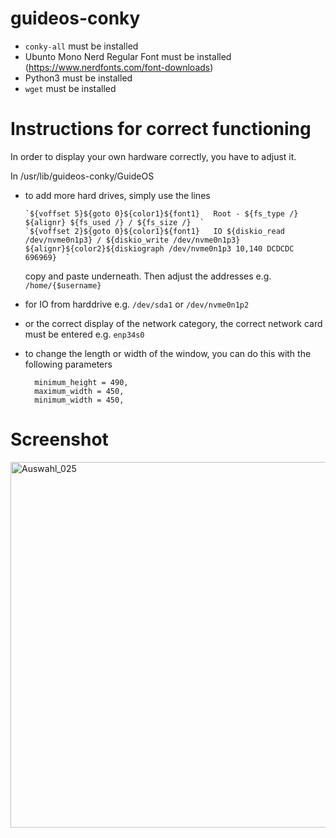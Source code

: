 # guideos-conky

- `conky-all` must be installed
- Ubunto Mono Nerd Regular Font must be installed (https://www.nerdfonts.com/font-downloads)
- Python3 must be installed
- `wget` must be installed

# Instructions for correct functioning

In order to display your own hardware correctly, you have to adjust it.

In /usr/lib/guideos-conky/GuideOS

- to add more hard drives, simply use the lines

  ```
  `${voffset 5}${goto 0}${color1}${font1}   Root - ${fs_type /} ${alignr} ${fs_used /} / ${fs_size /}  `
  `${voffset 2}${goto 0}${color1}${font1}   IO ${diskio_read /dev/nvme0n1p3} / ${diskio_write /dev/nvme0n1p3} ${alignr}${color2}${diskiograph /dev/nvme0n1p3 10,140 DCDCDC 696969}  `
  ```
  copy and paste underneath. Then adjust the addresses e.g. `/home/{$username}`

- for IO from harddrive e.g. `/dev/sda1` or `/dev/nvme0n1p2`

- or the correct display of the network category, the correct network card must be entered e.g. `enp34s0`

- to change the length or width of the window, you can do this with the following parameters

  ```
  	minimum_height = 490,
	maximum_width = 450,
	minimum_width = 450,
  ```

# Screenshot

<img width="658" height="585" alt="Auswahl_025" src="https://github.com/user-attachments/assets/93972d00-d3d1-4f94-8df5-d6b2a95add63" />
